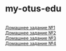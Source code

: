 # my-otus-edu
<br><a href="https://github.com/aytugana/my-otus-edu/tree/master/lesson-01">Домашнее задание №1</a>
<br><a href="https://github.com/aytugana/my-otus-edu/tree/master/lesson-02">Домашнее задание №2</a>
<br><a href="https://github.com/aytugana/my-otus-edu/tree/master/lesson-03">Домашнее задание №3</a>
<br><a href="https://github.com/aytugana/my-otus-edu/tree/master/lesson-04">Домашнее задание №4</a>

